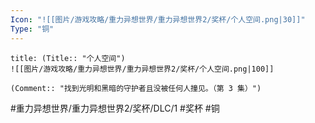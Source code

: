 ```yaml
---
Icon: "![[图片/游戏攻略/重力异想世界/重力异想世界2/奖杯/个人空间.png|30]]"
Type: "铜"
---
```

```ad-common-bronze-trophy
title: (Title:: "个人空间")
![[图片/游戏攻略/重力异想世界/重力异想世界2/奖杯/个人空间.png|100]]

(Comment:: "找到光明和黑暗的守护者且没被任何人撞见。（第 3 集）")
```

#重力异想世界/重力异想世界2/奖杯/DLC/1 #奖杯 #铜
